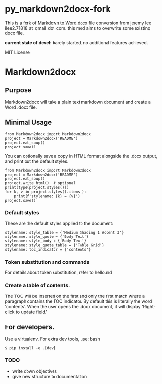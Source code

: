 # py_markdown2docx-fork
This is a fork of [Markdown to Word docx](https://pypi.org/project/Markdown2docx/) file conversion from jeremy lee jlee2.71818_at_gmail_dot_com. this mod aims to overwrite some existing docx file.

**current state of devel:**  barely started, no additional features achieved.

MIT License

# Markdown2docx

## Purpose
Markdown2docx will take a plain text markdown document and create a Word .docx file.

## Minimal Usage
```
from Markdown2docx import Markdown2docx
project = Markdown2docx('README')
project.eat_soup()
project.save()
```

You can optionally save a copy in HTML format alongside the .docx output, and print out the default styles.
```
from Markdown2docx import Markdown2docx
project = Markdown2docx('README')
project.eat_soup()
project.write_html()  # optional
print(type(project.styles()))
for k, v in project.styles().items():
    print(f'stylename: {k} = {v}')
project.save()
```

### Default styles
These are the default styles applied to the document:
```
stylename: style_table = {'Medium Shading 1 Accent 3'}
stylename: style_quote = {'Body Text'}
stylename: style_body = {'Body Text'}
stylename: style_quote_table = {'Table Grid'}
stylename: toc_indicator = {'contents'}
```

### Token substitution and commands
For details about token substitution, refer to hello.md

### Create a table of contents.
The TOC will be inserted on the first and only the first match where a paragraph contains the TOC indicator. By default this is literally the word 'contents'. When the user opens the .docx document, it will display 'Right-click to update field.'

## For developers.
Use a virtualenv. For extra dev tools, use:
bash
```
$ pip install -e .[dev]
```
### TODO
- write down objectives
- give new structure to documentation
